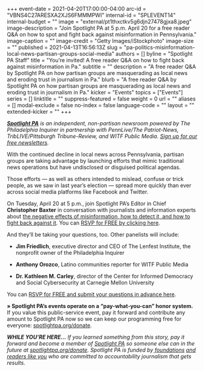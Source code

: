 +++
event-date = 2021-04-20T17:00:00-04:00
arc-id = "VBNS4C27ARESXA2XJS6FMMMPWI"
internal-id = "SPLEVENT14"
internal-budget = ""
image = "external/pt1thxctkv5g6djn27478gjxa8.jpeg"
image-description = "Join Spotlight PA at 5 p.m. April 20 for a free reader Q&A on how to spot and fight back against misinformation in Pennsylvania."
image-caption = ""
image-credit = "Getty Images/iStockphoto"
image-size = ""
published = 2021-04-13T16:56:13Z
slug = "pa-politics-misinformation-local-news-partisan-groups-social-media"
authors = []
byline = "Spotlight PA Staff"
title = "You’re invited! A free reader Q&A on how to fight back against misinformation in Pa."
subtitle = ""
description = "A free reader Q&A by Spotlight PA on how partisan groups are masquerading as local news and eroding trust in journalism in Pa."
blurb = "A free reader Q&A by Spotlight PA on how partisan groups are masquerading as local news and eroding trust in journalism in Pa."
kicker = "Events"
topics = ["Events"]
series = []
linktitle = ""
suppress-featured = false
weight = 0
url = ""
aliases = []
modal-exclude = false
no-index = false
language-code = ""
layout = ""
extended-kicker = ""
+++

<a href="https://www.spotlightpa.org/"><i><b>Spotlight PA</b></i></a><i> is an independent, non-partisan newsroom powered by The Philadelphia Inquirer in partnership with PennLive/The Patriot-News, TribLIVE/Pittsburgh Tribune-Review, and WITF Public Media. </i><a href="https://www.spotlightpa.org/newsletters"><i>Sign up for our free newsletters</i></a><i>.</i>

With the continued decline in local news across Pennsylvania, partisan groups are taking advantage by launching efforts that mimic traditional news operations but have undisclosed or disguised political agendas.

Those efforts — as well as others intended to mislead, confuse or trick people, as we saw in last year’s election — spread more quickly than ever across social media platforms like Facebook and Twitter.

On Tuesday, April 20 at 5 p.m., join Spotlight PA’s Editor in Chief <b>Christopher Baxter</b> in conversation with journalists and information experts about <a href="https://www.crowdcast.io/e/misinformation" target=_blank>the negative effects of misinformation, how to detect it, and how to fight back against it</a>. You can <a href="https://www.crowdcast.io/e/misinformation" target=_blank>RSVP for FREE by clicking here</a>.

And they’ll be taking your questions, too. Other panelists will include:

- <b>Jim Friedlich</b>, executive director and CEO of The Lenfest Institute, the nonprofit owner of the Philadelphia Inquirer

- <b>Anthony Orozco</b>, Latino communities reporter for WITF Public Media

- <b>Dr. Kathleen M. Carley</b>, director of&nbsp;the&nbsp;Center for Informed Democracy and Social Cybersecurity&nbsp;at Carnegie Mellon University

You can <a href="https://www.crowdcast.io/e/misinformation" target=_blank>RSVP for FREE and submit your questions in advance here</a>.

<b>» Spotlight PA’s events operate on a “pay-what-you-can” honor system.</b> If you value this public-service event, pay it forward and contribute any amount to Spotlight PA now so we can keep our programming free for everyone: <a href="http://checkout.fundjournalism.org/memberform?org_id=spotlightpa&campaign=7015G0000003ZrjQAE">spotlightpa.org/donate</a>.

<i><b>WHILE YOU’RE HERE...</b></i><i> If you learned something from this story, pay it forward and become a member of </i><a href="https://www.spotlightpa.org/"><i>Spotlight PA</i></a><i> so someone else can in the future at </i><a href="http://spotlightpa.org/donate"><i>spotlightpa.org/donate</i></a><i>. Spotlight PA is funded by</i><a href="https://www.spotlightpa.org/support"><i> foundations</i></a><i> </i><a href="https://www.spotlightpa.org/support"><i>and readers like you</i></a><i> who are committed to accountability journalism that gets results.</i>
